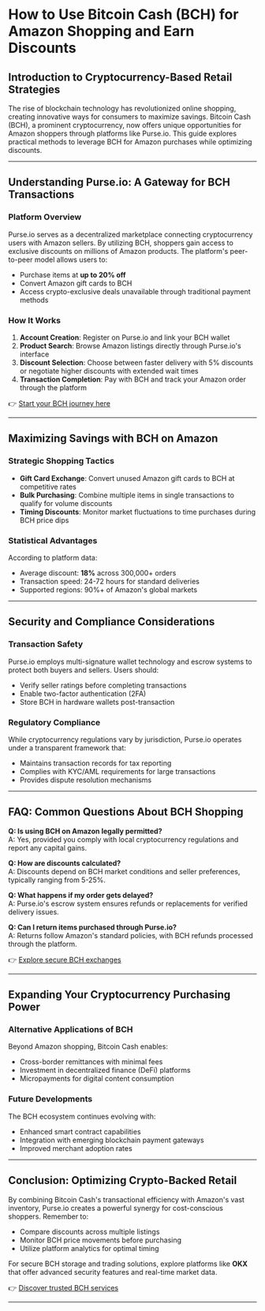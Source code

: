 # How to Use Bitcoin Cash (BCH) for Amazon Shopping and Earn Discounts  

## Introduction to Cryptocurrency-Based Retail Strategies  
The rise of blockchain technology has revolutionized online shopping, creating innovative ways for consumers to maximize savings. Bitcoin Cash (BCH), a prominent cryptocurrency, now offers unique opportunities for Amazon shoppers through platforms like Purse.io. This guide explores practical methods to leverage BCH for Amazon purchases while optimizing discounts.  

---

## Understanding Purse.io: A Gateway for BCH Transactions  

### Platform Overview  
Purse.io serves as a decentralized marketplace connecting cryptocurrency users with Amazon sellers. By utilizing BCH, shoppers gain access to exclusive discounts on millions of Amazon products. The platform's peer-to-peer model allows users to:  
- Purchase items at **up to 20% off**  
- Convert Amazon gift cards to BCH  
- Access crypto-exclusive deals unavailable through traditional payment methods  

### How It Works  
1. **Account Creation**: Register on Purse.io and link your BCH wallet  
2. **Product Search**: Browse Amazon listings directly through Purse.io's interface  
3. **Discount Selection**: Choose between faster delivery with 5% discounts or negotiate higher discounts with extended wait times  
4. **Transaction Completion**: Pay with BCH and track your Amazon order through the platform  

👉 [Start your BCH journey here](https://bit.ly/okx-bonus)  

---

## Maximizing Savings with BCH on Amazon  

### Strategic Shopping Tactics  
- **Gift Card Exchange**: Convert unused Amazon gift cards to BCH at competitive rates  
- **Bulk Purchasing**: Combine multiple items in single transactions to qualify for volume discounts  
- **Timing Discounts**: Monitor market fluctuations to time purchases during BCH price dips  

### Statistical Advantages  
According to platform data:  
- Average discount: **18%** across 300,000+ orders  
- Transaction speed: 24-72 hours for standard deliveries  
- Supported regions: 90%+ of Amazon's global markets  

---

## Security and Compliance Considerations  

### Transaction Safety  
Purse.io employs multi-signature wallet technology and escrow systems to protect both buyers and sellers. Users should:  
- Verify seller ratings before completing transactions  
- Enable two-factor authentication (2FA)  
- Store BCH in hardware wallets post-transaction  

### Regulatory Compliance  
While cryptocurrency regulations vary by jurisdiction, Purse.io operates under a transparent framework that:  
- Maintains transaction records for tax reporting  
- Complies with KYC/AML requirements for large transactions  
- Provides dispute resolution mechanisms  

---

## FAQ: Common Questions About BCH Shopping  

**Q: Is using BCH on Amazon legally permitted?**  
A: Yes, provided you comply with local cryptocurrency regulations and report any capital gains.  

**Q: How are discounts calculated?**  
A: Discounts depend on BCH market conditions and seller preferences, typically ranging from 5-25%.  

**Q: What happens if my order gets delayed?**  
A: Purse.io's escrow system ensures refunds or replacements for verified delivery issues.  

**Q: Can I return items purchased through Purse.io?**  
A: Returns follow Amazon's standard policies, with BCH refunds processed through the platform.  

👉 [Explore secure BCH exchanges](https://bit.ly/okx-bonus)  

---

## Expanding Your Cryptocurrency Purchasing Power  

### Alternative Applications of BCH  
Beyond Amazon shopping, Bitcoin Cash enables:  
- Cross-border remittances with minimal fees  
- Investment in decentralized finance (DeFi) platforms  
- Micropayments for digital content consumption  

### Future Developments  
The BCH ecosystem continues evolving with:  
- Enhanced smart contract capabilities  
- Integration with emerging blockchain payment gateways  
- Improved merchant adoption rates  

---

## Conclusion: Optimizing Crypto-Backed Retail  

By combining Bitcoin Cash's transactional efficiency with Amazon's vast inventory, Purse.io creates a powerful synergy for cost-conscious shoppers. Remember to:  
- Compare discounts across multiple listings  
- Monitor BCH price movements before purchasing  
- Utilize platform analytics for optimal timing  

For secure BCH storage and trading solutions, explore platforms like **OKX** that offer advanced security features and real-time market data.  

👉 [Discover trusted BCH services](https://bit.ly/okx-bonus)  

---  
